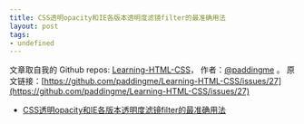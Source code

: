 ```yaml
---
title: CSS透明opacity和IE各版本透明度滤镜filter的最准确用法
layout: post
tags:
- undefined
---
```



 文章取自我的 Github  repos: [Learning-HTML-CSS](https://github.com/paddingme/Learning-HTML-CSS)， 作者：[@paddingme](http://padding.me/about.html) 。 
  原文链接：[https://github.com/paddingme/Learning-HTML-CSS/issues/27](https://github.com/paddingme/Learning-HTML-CSS/issues/27)

- [CSS透明opacity和IE各版本透明度滤镜filter的最准确用法](http://blog.csdn.net/freshlover/article/details/17143341)